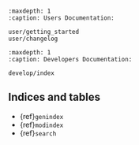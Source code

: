 
```{include} ../../README.md
```

```{toctree}
:maxdepth: 1
:caption: Users Documentation:

user/getting_started
user/changelog
```

```{toctree}
:maxdepth: 1
:caption: Developers Documentation:

develop/index
```

## Indices and tables

* {ref}`genindex`
* {ref}`modindex`
* {ref}`search`
